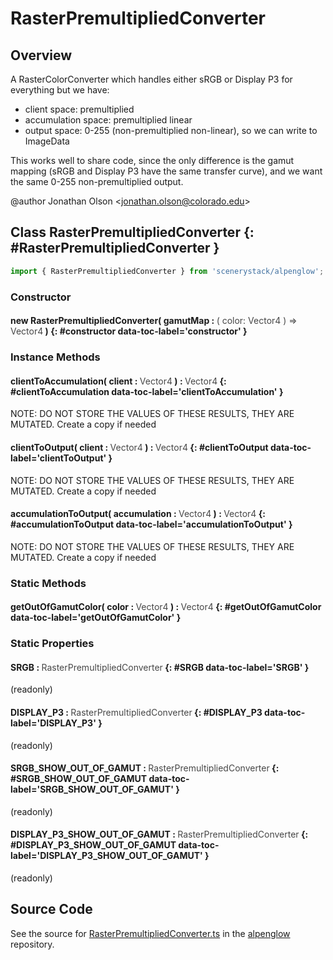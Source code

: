 # RasterPremultipliedConverter

## Overview

A RasterColorConverter which handles either sRGB or Display P3 for everything but we have:
- client space: premultiplied
- accumulation space: premultiplied linear
- output space: 0-255 (non-premultiplied non-linear), so we can write to ImageData

This works well to share code, since the only difference is the gamut mapping (sRGB and Display P3 have the same
transfer curve), and we want the same 0-255 non-premultiplied output.

@author Jonathan Olson &lt;jonathan.olson@colorado.edu&gt;

## Class RasterPremultipliedConverter {: #RasterPremultipliedConverter }


```js
import { RasterPremultipliedConverter } from 'scenerystack/alpenglow';
```
### Constructor

#### new RasterPremultipliedConverter( gamutMap : <span style="font-weight: 400; opacity: 80%;">( color: Vector4 ) =&gt; Vector4</span> ) {: #constructor data-toc-label='constructor' }

### Instance Methods

#### clientToAccumulation( client : <span style="font-weight: 400; opacity: 80%;">Vector4</span> ) : <span style="font-weight: 400; opacity: 80%;">Vector4</span> {: #clientToAccumulation data-toc-label='clientToAccumulation' }

NOTE: DO NOT STORE THE VALUES OF THESE RESULTS, THEY ARE MUTATED. Create a copy if needed

#### clientToOutput( client : <span style="font-weight: 400; opacity: 80%;">Vector4</span> ) : <span style="font-weight: 400; opacity: 80%;">Vector4</span> {: #clientToOutput data-toc-label='clientToOutput' }

NOTE: DO NOT STORE THE VALUES OF THESE RESULTS, THEY ARE MUTATED. Create a copy if needed

#### accumulationToOutput( accumulation : <span style="font-weight: 400; opacity: 80%;">Vector4</span> ) : <span style="font-weight: 400; opacity: 80%;">Vector4</span> {: #accumulationToOutput data-toc-label='accumulationToOutput' }

NOTE: DO NOT STORE THE VALUES OF THESE RESULTS, THEY ARE MUTATED. Create a copy if needed

### Static Methods

#### getOutOfGamutColor( color : <span style="font-weight: 400; opacity: 80%;">Vector4</span> ) : <span style="font-weight: 400; opacity: 80%;">Vector4</span> {: #getOutOfGamutColor data-toc-label='getOutOfGamutColor' }

### Static Properties

#### SRGB : <span style="font-weight: 400; opacity: 80%;">RasterPremultipliedConverter</span> {: #SRGB data-toc-label='SRGB' }

(readonly)

#### DISPLAY_P3 : <span style="font-weight: 400; opacity: 80%;">RasterPremultipliedConverter</span> {: #DISPLAY_P3 data-toc-label='DISPLAY_P3' }

(readonly)

#### SRGB_SHOW_OUT_OF_GAMUT : <span style="font-weight: 400; opacity: 80%;">RasterPremultipliedConverter</span> {: #SRGB_SHOW_OUT_OF_GAMUT data-toc-label='SRGB_SHOW_OUT_OF_GAMUT' }

(readonly)

#### DISPLAY_P3_SHOW_OUT_OF_GAMUT : <span style="font-weight: 400; opacity: 80%;">RasterPremultipliedConverter</span> {: #DISPLAY_P3_SHOW_OUT_OF_GAMUT data-toc-label='DISPLAY_P3_SHOW_OUT_OF_GAMUT' }

(readonly)



## Source Code

See the source for [RasterPremultipliedConverter.ts](https://github.com/phetsims/alpenglow/blob/main/js/raster/RasterPremultipliedConverter.ts) in the [alpenglow](https://github.com/phetsims/alpenglow) repository.
